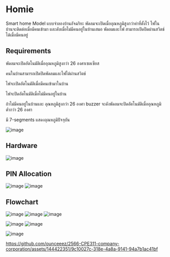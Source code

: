 # Homie

 Smart home Model แบบจำลองบ้านอัจฉริยะ พัดลมจะเปิดเมื่ออุณหภูมิสูงกว่าค่าที่ตั้งไว้ ไฟในบ้านจะติดต่อเมื่อมีคนเข้ามา และดับเมื่อไม่มีคนอยู่ในบ้านเสมอ พัดลมและไฟ สามารถเปิดปิดผ่านสวิตช์ได้เมื่อมีคนอยู่

## Requirements


พัดลมจะเปิดอัตโนมัติเมื่ออุณหภูมิสูงกว่า 26 องศาเซลเซียส

คนในบ้านสามารถเปิดปิดพัดลมและไฟได้ผ่านสวิตช์

ไฟจะเปิดอัตโนมัติเมื่อมีคนเข้ามาในบ้าน

ไฟจะปิดอัตโนมัติเมื่อไม่มีคนอยู่ในบ้าน

ถ้าไม่มีคนอยู่ในบ้านและ อุณหภูมิสูงกว่า 26 องศา buzzer จะดังพัดลมจะปิดอัตโนมัติเมื่ออุณหภูมิต่ำกว่า 26 องศา

มี 7-segments แสดงอุณหภูมิปัจจุบัน

![image](https://github.com/ounceeez/2566-CPE311-company-corporation/assets/144422351/58c78734-5715-4f67-a665-90570bdbbdf1)

## Hardware
![image](https://github.com/ounceeez/2566-CPE311-company-corporation/assets/144422351/4b04dd64-7936-40dd-a998-fc6a4a9ee35a)


## PIN Allocation
![image](https://github.com/ounceeez/2566-CPE311-company-corporation/assets/144422351/06d6b1a5-866f-4409-bbcc-e4435ab79cd3)
![image](https://github.com/ounceeez/2566-CPE311-company-corporation/assets/144422351/d2c315b5-3952-42e5-9a4f-20c7a8444d1c)

## Flowchart
![image](https://github.com/ounceeez/2566-CPE311-company-corporation/assets/144422351/a1881ada-d094-4ef2-adb4-17577895fd99)
![image](https://github.com/ounceeez/2566-CPE311-company-corporation/assets/144422351/dd6e6351-6a9e-419c-9cc4-b24c9e6d983b)
![image](https://github.com/ounceeez/2566-CPE311-company-corporation/assets/144422351/2b63405a-aa8a-440c-b6da-b2693b3d9a39)


![image](https://github.com/ounceeez/2566-CPE311-company-corporation/assets/144422351/e95d23f9-1b6c-4087-bcca-0e282d60e555)
![image](https://github.com/ounceeez/2566-CPE311-company-corporation/assets/144422351/1b32a11e-108b-4856-844d-7aed1e8d898d)

![image](https://github.com/ounceeez/2566-CPE311-company-corporation/assets/144422351/ce539580-36ad-4bde-8eaa-75bfc4b09887)





https://github.com/ounceeez/2566-CPE311-company-corporation/assets/144422351/9c10027c-318e-4a8a-9141-94a7b1ac41bf






